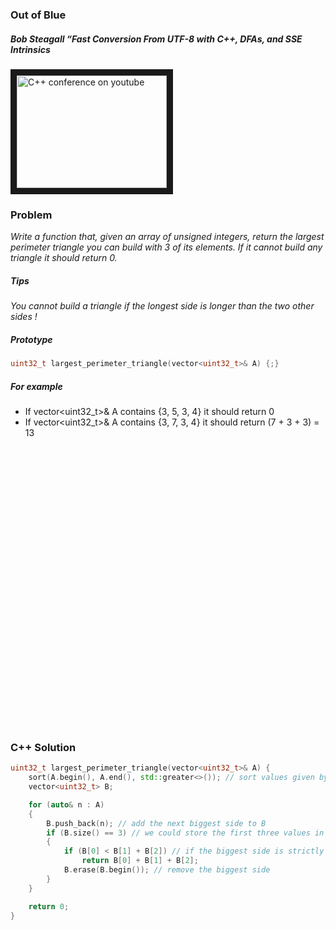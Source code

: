 ### Out of Blue

##### Bob Steagall “Fast Conversion From UTF-8 with C++, DFAs, and SSE Intrinsics

<a href="https://www.youtube.com/watch?v=h5oczBeib_M
" target="_blank"><img src="http://img.youtube.com/vi/h5oczBeib_M/0.jpg"
alt="C++ conference on youtube" width="240" height="180" border="10" /></a>


### Problem

*Write a function that, given an array of unsigned integers, return the largest perimeter triangle you can build with 3 of its elements. If it cannot build any triangle it should return 0.*

##### Tips

*You cannot build a triangle if the longest side is longer than the two other sides !*

##### Prototype
```c++
uint32_t largest_perimeter_triangle(vector<uint32_t>& A) {;}
```

##### For example
* If vector<uint32_t>& A contains {3, 5, 3, 4} it should return 0
* If vector<uint32_t>& A contains {3, 7, 3, 4} it should return (7 + 3 + 3) = 13

<pre>




























</pre>

### C++ Solution
```c++
uint32_t largest_perimeter_triangle(vector<uint32_t>& A) {
    sort(A.begin(), A.end(), std::greater<>()); // sort values given by descending order thank to std::greater<>()
    vector<uint32_t> B;

    for (auto& n : A)
    {
        B.push_back(n); // add the next biggest side to B
        if (B.size() == 3) // we could store the first three values in B to avoid this condition.
        {
            if (B[0] < B[1] + B[2]) // if the biggest side is strictly inferior to the other two sides then we can build a triangle
                return B[0] + B[1] + B[2];
            B.erase(B.begin()); // remove the biggest side
        }
    }

    return 0;
}
```
